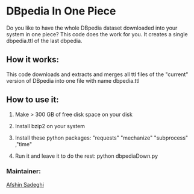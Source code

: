 # DBpedia In One Piece

Do you like to have the whole DBpedia dataset downloaded into your system in one piece? This code does the work for you. It creates a single dbpedia.ttl of the last dbpedia.

## How it works:

This code downloads and extracts and merges all ttl files of the "current" version of DBpedia into one file
 with name dbpedia.ttl


## How to use it:

 1. Make > 300 GB of free disk space on your disk

 2. Install bzip2 on your system

 3. Install these python packages: "requests" "mechanize" "subprocess" ,"time"

 4. Run it and leave it to do the rest:   python dbpediaDown.py
 
### Maintainer:
 
[Afshin Sadeghi](http://sda.cs.uni-bonn.de/people/afshin-sadeghi/)
